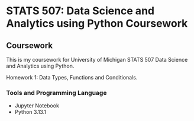 # STATS 507: Data Science and Analytics using Python Coursework

<!-- ABOUT THE PROJECT -->
## Coursework

This is my coursework for University of Michigan STATS 507 Data Science and Analytics using Python.

Homework 1: Data Types, Functions and Conditionals.


### Tools and Programming Language
- Jupyter Notebook 
- Python 3.13.1


